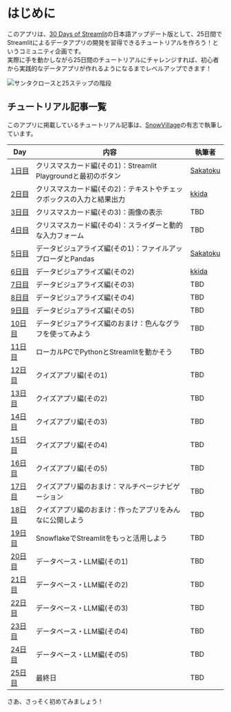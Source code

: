 # はじめに

このアプリは、[30 Days of Streamlit](https://30days.streamlit.app/)の日本語アップデート版として、25日間でStreamlitによるデータアプリの開発を習得できるチュートリアルを作ろう！というコミュニティ企画です。  
実際に手を動かしながら25日間のチュートリアルにチャレンジすれば、初心者から実践的なデータアプリが作れるようになるまでレベルアップできます！  

![サンタクロースと25ステップの階段](app/static/introduction.jpg "最初のステップを踏み出そう！")

## チュートリアル記事一覧

このアプリに掲載しているチュートリアル記事は、[SnowVillage](https://usergroups.snowflake.com/snowvillage/)の有志で執筆しています。  

| Day | 内容 | 執筆者 |
| --- | ---- | ----- |
| [1日目](?day=1) | クリスマスカード編(その1)：Streamlit Playgroundと最初のボタン | [Sakatoku](https://x.com/AkSakatoku) |
| [2日目](?day=2) | クリスマスカード編(その2)：テキストやチェックボックスの入力と結果出力 | [kkida](https://x.com/kkkida_twtr) |
| [3日目](?day=3) | クリスマスカード編(その3)：画像の表示 | TBD |
| [4日目](?day=4) | クリスマスカード編(その4)：スライダーと動的な入力フォーム | TBD |
| [5日目](?day=5) | データビジュアライズ編(その1)：ファイルアップローダとPandas | [Sakatoku](https://x.com/AkSakatoku) |
| [6日目](?day=6) | データビジュアライズ編(その2) | [kkida](https://x.com/kkkida_twtr) |
| [7日目](?day=7) | データビジュアライズ編(その3) | TBD |
| [8日目](?day=8) | データビジュアライズ編(その4) | TBD |
| [9日目](?day=9) | データビジュアライズ編(その5) | TBD |
| [10日目](?day=10) | データビジュアライズ編のおまけ：色んなグラフを使ってみよう | TBD |
| [11日目](?day=11) | ローカルPCでPythonとStreamlitを動かそう | TBD |
| [12日目](?day=12) | クイズアプリ編(その1) | TBD |
| [13日目](?day=13) | クイズアプリ編(その2) | TBD |
| [14日目](?day=14) | クイズアプリ編(その3) | TBD |
| [15日目](?day=15) | クイズアプリ編(その4) | TBD |
| [16日目](?day=16) | クイズアプリ編(その5) | TBD |
| [17日目](?day=17) | クイズアプリ編のおまけ：マルチページナビゲーション | TBD |
| [18日目](?day=18) | クイズアプリ編のおまけ：作ったアプリをみんなに公開しよう | TBD |
| [19日目](?day=19) | SnowflakeでStreamlitをもっと活用しよう | TBD |
| [20日目](?day=20) | データベース・LLM編(その1) | TBD |
| [21日目](?day=21) | データベース・LLM編(その2) | TBD |
| [22日目](?day=22) | データベース・LLM編(その3) | TBD |
| [23日目](?day=23) | データベース・LLM編(その4) | TBD |
| [24日目](?day=24) | データベース・LLM編(その5) | TBD |
| [25日目](?day=25) | 最終日 | TBD |

さあ、さっそく初めてみましょう！
